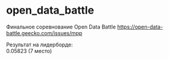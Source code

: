 # open_data_battle

Финальное соревнование Open Data Battle
https://open-data-battle.geecko.com/issues/mpp

Результат на лидерборде:  
0.05823 (7 место)
